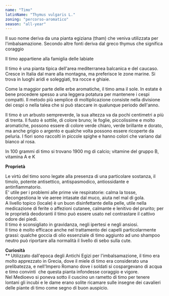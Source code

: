 ```yaml
---
name: "Timo"
latinName: "Thymus vulgaris L."
zoning: "percorso-aromatico"
season: "all-year"
---
```


Il suo nome deriva da una pianta egiziana (tham) che veniva utilizzata
per l'imbalsamazione. Secondo altre fonti deriva dal greco thymus che
significa coraggio

Il timo appartiene alla famiglia delle labiate

Il timo è una pianta tipica dell'area mediterranea balcanica e del
caucaso. Cresce in Italia dal mare alla montagna, ma preferisce le zone
marine. Si trova in luoghi aridi e soleggiati, tra rocce e ghiaie.

Come la maggior parte delle erbe aromatiche, il timo ama il sole. In
estate è bene procedere spesso a una leggera potatura per mantenere i
cespi compatti. Il metodo più semplice di moltiplicazione consiste nella
divisione dei cespi o nella talea che si può staccare in qualunque
periodo dell'anno.

Il timo è un arbusto sempreverde, la sua altezza va da pochi centimetri
a più di trenta. Il fusto è sottile, di colore bruno; le foglie,
piccolissime e molto aromatiche, possono essere di colore verde chiaro,
verde brillante e dorato, ma anche grigio o argento e qualche volta
possono essere ricoperte da peluria. I fiori sono raccolti in piccole
spighe e hanno colori che variano dal bianco al rosa.

In 100 grammi di timo si trovano 1900 mg di calcio; vitamine del gruppo
B, vitamina A e K

**Proprietà**

Le virtù del timo sono legate alla presenza di una particolare sostanza,
il timolo, potente antisettico, antispasmodico, antiossidante e
antinfiammatorio.\
E' utile per i problemi alle prime vie respiratorie: calma la tosse,
decongestiona le vie aeree intasate dal muco, aiuta nel mal di gola.\
A livello topico (locale) è un buon disinfettante della pelle, utile
nella medicazione di ferite o affezioni cutanee, calmante e lenitivo del
prurito; per le proprietà deodoranti il timo può essere usato nel
contrastare il cattivo odore dei piedi.\
Il timo è sconsigliato in gravidanza, negli ipertesi e negli ansiosi.\
Il timo è molto efficace anche nel trattamento dei capelli
particolarmente grassi: qualche goccia di olio essenziale di timo
aggiunto ad uno shampoo neutro può riportare alla normalità il livello
di sebo sulla cute.

**Curiosità** \
**\**
Utilizzato dall\'epoca degli Antichi Egizi per l\'imbalsamazione, il
timo era molto apprezzato in Grecia, dove il miele di timo era
considerato una prelibatezza, e nell\'Impero Romano dove i soldati si
cospargevano di acqua e timo convinti  che questa pianta infondesse
coraggio e vigore.\
Nel Medioevo si poneva sotto il cuscino un rametto di timo per tenere
lontani gli incubi e le dame erano solite ricamare sulle insegne dei
cavalieri delle piante di timo come segno di buon auspicio.
